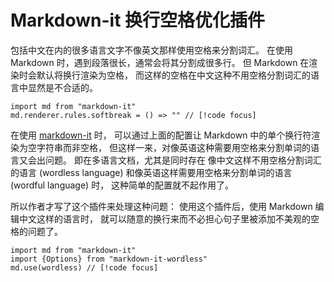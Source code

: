 # Markdown-it 换行空格优化插件

包括中文在内的很多语言文字不像英文那样使用空格来分割词汇。
在使用 Markdown 时，遇到段落很长，通常会将其分割成很多行。
但 Markdown 在渲染时会默认将换行渲染为空格，
而这样的空格在中文这种不用空格分割词汇的语言中显然是不合适的。

```ts:line-numbers
import md from "markdown-it"
md.renderer.rules.softbreak = () => "" // [!code focus]
```

在使用 [markdown-it](https://markdown-it.github.io) 时，
可以通过上面的配置让 Markdown 中的单个换行符渲染为空字符串而非空格，
但这样一来，对像英语这种需要用空格来分割单词的语言又会出问题。
即在多语言文档，尤其是同时存在
像中文这样不用空格分割词汇的语言 (wordless language)
和像英语这样需要用空格来分割单词的语言 (wordful language) 时，
这种简单的配置就不起作用了。

所以作者才写了这个插件来处理这种问题：
使用这个插件后，使用 Markdown 编辑中文这样的语言时，
就可以随意的换行来而不必担心句子里被添加不美观的空格的问题了。

```ts:line-numbers
import md from "markdown-it"
import {Options} from "markdown-it-wordless"
md.use(wordless) // [!code focus]
```
